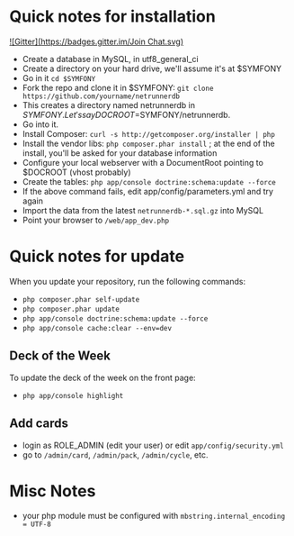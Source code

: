 # Quick notes for installation
[![Gitter](https://badges.gitter.im/Join Chat.svg)](https://gitter.im/ojstewart/netrunnerdb?utm_source=badge&utm_medium=badge&utm_campaign=pr-badge&utm_content=badge)

- Create a database in MySQL, in utf8_general_ci
- Create a directory on your hard drive, we'll assume it's at $SYMFONY
- Go in it  `cd $SYMFONY`
- Fork the repo and clone it in $SYMFONY: `git clone https://github.com/yourname/netrunnerdb`
- This creates a directory named netrunnerdb in $SYMFONY. Let's say DOCROOT=$SYMFONY/netrunnerdb. 
- Go into it.
- Install Composer: `curl -s http://getcomposer.org/installer | php`
- Install the vendor libs: `php composer.phar install` ; at the end of the install, you'll be asked for your database information
- Configure your local webserver with a DocumentRoot pointing to $DOCROOT (vhost probably)
- Create the tables: `php app/console doctrine:schema:update --force`
- If the above command fails, edit app/config/parameters.yml and try again
- Import the data from the latest `netrunnerdb-*.sql.gz` into MySQL
- Point your browser to `/web/app_dev.php`

# Quick notes for update

When you update your repository, run the following commands:

- `php composer.phar self-update`
- `php composer.phar update`
- `php app/console doctrine:schema:update --force`
- `php app/console cache:clear --env=dev`

## Deck of the Week

To update the deck of the week on the front page:

- `php app/console highlight` 

## Add cards

- login as ROLE_ADMIN (edit your user) or edit `app/config/security.yml`
- go to `/admin/card`, `/admin/pack`, `/admin/cycle`, etc.

# Misc Notes

- your php module must be configured with `mbstring.internal_encoding = UTF-8`
